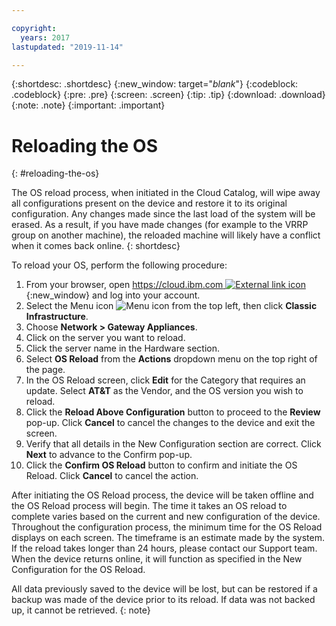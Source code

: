 ```yaml
---

copyright:
  years: 2017
lastupdated: "2019-11-14"

---
```


{:shortdesc: .shortdesc}
{:new_window: target="_blank_"}
{:codeblock: .codeblock}
{:pre: .pre}
{:screen: .screen}
{:tip: .tip}
{:download: .download}
{:note: .note}
{:important: .important}

# Reloading the OS
{: #reloading-the-os}

The OS reload process, when initiated in the Cloud Catalog, will wipe away all configurations present on the device and restore it to its original configuration. Any changes made since the last load of the system will be erased. As a result, if you have made changes (for example to the VRRP group on another machine), the reloaded machine will likely have a conflict when it comes back online.
{: shortdesc}

To reload your OS, perform the following procedure:

1. From your browser, open [https://cloud.ibm.com ![External link icon](../../icons/launch-glyph.svg "External link icon")](https://cloud.ibm.com){:new_window} and log into your account.
2. Select the Menu icon ![Menu icon](../../icons/icon_hamburger.svg) from the top left, then click **Classic Infrastructure**.
3. Choose **Network > Gateway Appliances**.
4. Click on the server you want to reload.
5. Click the server name in the Hardware section.
4. Select **OS Reload** from the **Actions** dropdown menu on the top right of the page.
5. In the OS Reload screen, click **Edit** for the Category that requires an update. Select **AT&T** as the Vendor, and the OS version you wish to reload.
6. Click the **Reload Above Configuration** button to proceed to the **Review** pop-up. Click **Cancel** to cancel the changes to the device and exit the screen.
7. Verify that all details in the New Configuration section are correct. Click **Next** to advance to the Confirm pop-up.
8. Click the **Confirm OS Reload** button to confirm and initiate the OS Reload. Click **Cancel** to cancel the action.

After initiating the OS Reload process, the device will be taken offline and the OS Reload process will begin. The time it takes an OS reload to complete varies based on the current and new configuration of the device. Throughout the configuration process, the minimum time for the OS Reload displays on each screen. The timeframe is an estimate made by the system. If the reload takes longer than 24 hours, please contact our Support team. When the device returns online, it will function as specified in the New Configuration for the OS Reload.

All data previously saved to the device will be lost, but can be restored if a backup was made of the device prior to its reload. If data was not backed up, it cannot be retrieved.
{: note}
